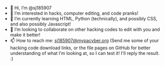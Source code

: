 - 👋 Hi, I’m @sj185907
- 👀 I’m interested in hacks, computer editing, and code pranks!
- 🌱 I’m currently learning HTML, Python (technically), and possibly CSS, and also possibly Javascript!
- 💞️ I’m looking to collaborate on other hacking codes to edit with you and make it better!
- 📫 How to reach me: sj185907@mypacyber.org (Send me some of your hacking code download links, or the file pages on GitHub for better understanding of what I'm looking at, so I can test it! I'll reply the result. :)

<!---
sj185907/sj185907 is a ✨ special ✨ repository because its `README.md` (this file) appears on your GitHub profile.
You can click the Preview link to take a look at your changes.
--->
